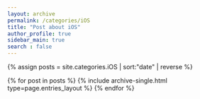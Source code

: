 ```yaml
---
layout: archive
permalink: /categories/iOS
title: "Post about iOS"
author_profile: true
sidebar_main: true
search : false
---
```


{% assign posts = site.categories.iOS | sort:"date" | reverse %}

{% for post in posts %}
  {% include archive-single.html type=page.entries_layout %}
{% endfor %}